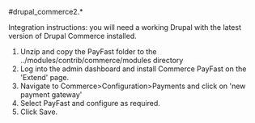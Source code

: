 #drupal_commerce2.*

Integration instructions:
 you will need a working Drupal with the latest version of Drupal Commerce installed.

1. Unzip and copy the PayFast folder to the ../modules/contrib/commerce/modules directory
2. Log into the admin dashboard and install Commerce PayFast on the 'Extend' page.
3. Navigate to Commerce>Configuration>Payments and click on 'new payment gateway'
4. Select PayFast and configure as required.
5. Click Save.
